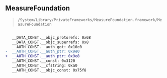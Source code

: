 ## MeasureFoundation

> `/System/Library/PrivateFrameworks/MeasureFoundation.framework/MeasureFoundation`

```diff

   __DATA_CONST.__objc_protorefs: 0x68
   __DATA_CONST.__objc_superrefs: 0x8
   __AUTH_CONST.__auth_got: 0x10c0
-  __AUTH_CONST.__auth_ptr: 0x9e0
+  __AUTH_CONST.__auth_ptr: 0x9e8
   __AUTH_CONST.__const: 0x3120
   __AUTH_CONST.__cfstring: 0xa0
   __AUTH_CONST.__objc_const: 0x75f8

```
